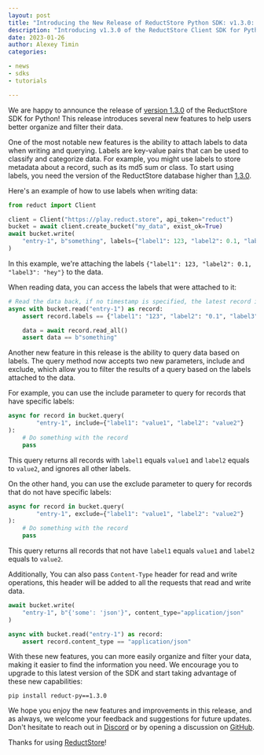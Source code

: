 ```yaml
---
layout: post
title: "Introducing the New Release of ReductStore Python SDK: v1.3.0: Labels Support and More"
description: "Introducing v1.3.0 of the ReductStore Client SDK for Python: Enhancements to Labels and Content-Type"
date: 2023-01-26
author: Alexey Timin
categories:

- news
- sdks
- tutorials

---
```


We are happy to announce the release of [version 1.3.0](https://github.com/reductstore/reduct-py/releases/tag/v1.3.0)
of the ReductStore SDK for Python! This release introduces several new features to help users better organize and filter
their data.

One of the most notable new features is the ability to attach labels to data when writing and querying. Labels are
key-value pairs that can be used to classify and categorize data.
For example, you might use labels to store metadata about a record, such as its md5 sum or class.
To start using labels, you need the version of
the ReductStore database higher than [1.3.0](https://github.com/reductstore/reductstore/blob/main/CHANGELOG.md#130---2023-01-26).

<!--more-->

Here's an example of how to use labels when writing data:

```python
from reduct import Client

client = Client("https://play.reduct.store", api_token="reduct")
bucket = await client.create_bucket("my_data", exist_ok=True)
await bucket.write(
    "entry-1", b"something", labels={"label1": 123, "label2": 0.1, "label3": "hey"}
)
```

In this example, we're attaching the labels `{"label1": 123, "label2": 0.1, "label3": "hey"}` to the data.

When reading data, you can access the labels that were attached to it:

```python
# Read the data back, if no timestamp is specified, the latest record is returned
async with bucket.read("entry-1") as record:
    assert record.labels == {"label1": "123", "label2": "0.1", "label3": "hey"}

    data = await record.read_all()
    assert data == b"something"
```

Another new feature in this release is the ability to query data based on labels.
The query method now accepts two new parameters, include and exclude, which allow you to filter the results of a query
based on the labels attached to the data.

For example, you can use the include parameter to query for records that have specific labels:

```python
async for record in bucket.query(
        "entry-1", include={"label1": "value1", "label2": "value2"}
):
    # Do something with the record
    pass
```

This query returns all records with `label1` equals `value1` and `label2` equals to `value2`, and ignores all other
labels.

On the other hand, you can use the exclude parameter to query for records that do not have specific labels:

```python
async for record in bucket.query(
        "entry-1", exclude={"label1": "value1", "label2": "value2"}
):
    # Do something with the record
    pass
```

This query returns all records that not have `label1` equals `value1` and `label2` equals to `value2`.

Additionally, You can also pass `Content-Type` header for read and write operations, this header will be added to all
the requests that read and write data.

```python
await bucket.write(
    "entry-1", b"{'some': 'json'}", content_type="application/json"
)

async with bucket.read("entry-1") as record:
    assert record.content_type == "application/json"
```

With these new features, you can more easily organize and filter your data, making it easier to find the information you
need. We encourage you to upgrade to this latest version of the SDK and start taking advantage of these new
capabilities:

```
pip install reduct-py==1.3.0
```

We hope you enjoy the new features and improvements in this release, and as always, we welcome your feedback and
suggestions for future updates. Don't hesitate to reach out in [Discord](https://discord.gg/8wPtPGJYsn)
or by opening a discussion on [GitHub](https://github.com/reductstore/reductstore/discussions).

Thanks for using [ReductStore](https://www.reduct.store)!